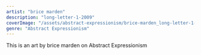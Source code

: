 ```yaml
---
artist: "brice marden"
description: "long-letter-1-2009"
coverImage: "/assets/abstract-expressionism/brice-marden_long-letter-1-2009.jpg"
genre: "Abstract Expressionism"
---
```

This is an art by brice marden on Abstract Expressionism

